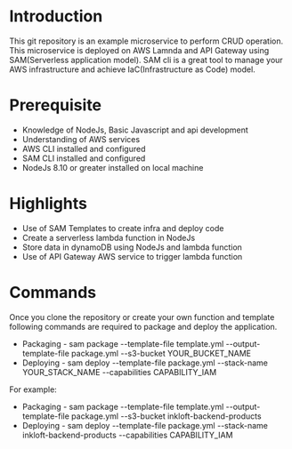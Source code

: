 # Introduction
This git repository is an example microservice to perform CRUD operation. This microservice is deployed on AWS Lamnda and API Gateway using SAM(Serverless application model). SAM cli is a great tool to manage your AWS infrastructure and achieve IaC(Infrastructure as Code) model. 

# Prerequisite
- Knowledge of NodeJs, Basic Javascript and api development
- Understanding of AWS services
- AWS CLI installed and configured
- SAM CLI installed and configured
- NodeJs 8.10 or greater installed on local machine

# Highlights
- Use of SAM Templates to create infra and deploy code  
- Create a serverless lambda function in NodeJs 
- Store data in dynamoDB using NodeJs and lambda function
- Use of API Gateway AWS service to trigger lambda function

# Commands
Once you clone the repository or create your own function and template following commands are required to package and deploy the application.
- Packaging - sam package --template-file template.yml --output-template-file package.yml --s3-bucket YOUR_BUCKET_NAME
- Deploying - sam deploy --template-file package.yml --stack-name YOUR_STACK_NAME --capabilities CAPABILITY_IAM

For example:

- Packaging - sam package --template-file template.yml --output-template-file package.yml --s3-bucket inkloft-backend-products
- Deploying - sam deploy --template-file package.yml --stack-name inkloft-backend-products --capabilities CAPABILITY_IAM